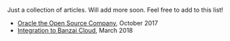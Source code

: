 Just a collection of articles. Will add more soon. Feel free to add to this list!

- [Oracle the Open Source Company](https://www.capgemini.com/2017/10/oracle-the-open-source-company), October 2017
- [Integration to Banzai Cloud](https://banzaicloud.com/blog/fn/), March 2018
